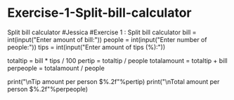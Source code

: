 # Exercise-1-Split-bill-calculator
Split bill calculator
#Jessica
#Exercise 1 : Split bill calculator
bill = int(input("Enter amount of bill:"))
people = int(input("Enter number of people:"))
tips = int(input("Enter amount of tips (%):"))

totaltip = bill * tips / 100
pertip = totaltip / people
totalamount = totaltip + bill
perpeople = totalamount / people

print("\nTip amount per person $%.2f"%pertip)
print("\nTotal amount per person $%.2f"%perpeople)


